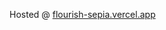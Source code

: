 Hosted @ <a href="https://flourish-sepia.vercel.app/" target="_blank"> flourish-sepia.vercel.app </a> 
